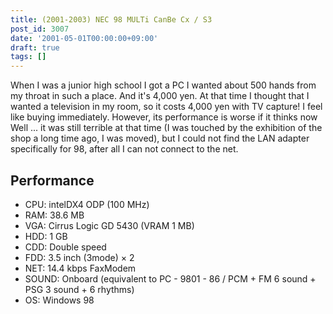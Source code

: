 ```yaml
---
title: (2001-2003) NEC 98 MULTi CanBe Cx / S3
post_id: 3007
date: '2001-05-01T00:00:00+09:00'
draft: true
tags: []
---
```


When I was a junior high school I got a PC I wanted about 500 hands from my throat in such a place. And it's 4,000 yen. At that time I thought that I wanted a television in my room, so it costs 4,000 yen with TV capture! I feel like buying immediately. However, its performance is worse if it thinks now Well ... it was still terrible at that time (I was touched by the exhibition of the shop a long time ago, I was moved), but I could not find the LAN adapter specifically for 98, after all I can not connect to the net.

## Performance

*   CPU: intelDX4 ODP (100 MHz)
*   RAM: 38.6 MB
*   VGA: Cirrus Logic GD 5430 (VRAM 1 MB)
*   HDD: 1 GB
*   CDD: Double speed
*   FDD: 3.5 inch (3mode) × 2
*   NET: 14.4 kbps FaxModem
*   SOUND: Onboard (equivalent to PC - 9801 - 86 / PCM + FM 6 sound + PSG 3 sound + 6 rhythms)
*   OS: Windows 98
